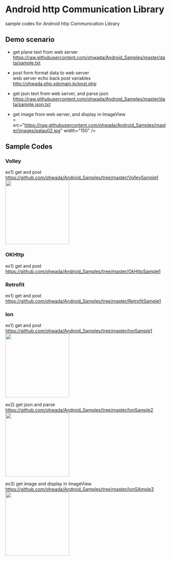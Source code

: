 Android  http Communication Library
===============

sample codes for Android http Communication Library<br/>

## Demo scenario
* get plane text from web server <br/>
https://raw.githubusercontent.com/ohwada/Android_Samples/master/data/sample.txt  <br/>

* post form format data to web server <br/>
web server echo back post variables  <br/>
http://ohwada.php.xdomain.jp/post.php <br/>

* get json text from web server, and parse json <br/>
https://raw.githubusercontent.com/ohwada/Android_Samples/master/data/sample.json.txt  <br/>

* get image from web server,  and display in ImageView <br/>
< src="https://raw.githubusercontent.com/ohwada/Android_Samples/master/images/palau02.jpg" width="150" />

## Sample Codes

### Volley
ex1) get and post <br/>
https://github.com/ohwada/Android_Samples/tree/master/VolleySample1 <br/>
<img src="https://raw.githubusercontent.com/ohwada/Android_Samples/master/VolleySample1/screenshot/screenshot_volley_get.png" width="200" /> <br/>

### OKHttp
ex1) get and post  <br/>
https://github.com/ohwada/Android_Samples/tree/master/OkHttpSample1 <br/>

### Retrofit
ex1) get and post  <br/>
https://github.com/ohwada/Android_Samples/tree/master/RetrofitSample1 <br/>

### Ion
ex1) get and post  <br/>
https://github.com/ohwada/Android_Samples/tree/master/IonSample1  <br/>
<image src="https://raw.githubusercontent.com/ohwada/Android_Samples/master/IonSample1/screenshot/screenshot_ion_post.png" width="200" /><br/>

ex2) get json and parse <br/>
https://github.com/ohwada/Android_Samples/tree/master/IonSample2  <br/>
<image src="https://raw.githubusercontent.com/ohwada/Android_Samples/master/IonSample2/screenshot/screenshot_ion_get.png" width="200" /><br/>

ex3) get image and display in ImageView <br/>
https://github.com/ohwada/Android_Samples/tree/master/IonSAmple3  <br/>
<image src="https://raw.githubusercontent.com/ohwada/Android_Samples/master/IonSAmple3/screenshot/screenshot_ion_internet.png" width="200" /><br/>

